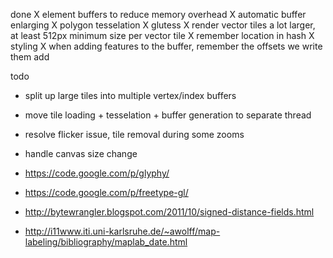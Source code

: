 done
X element buffers to reduce memory overhead
X automatic buffer enlarging
X polygon tesselation
  X glutess
X render vector tiles a lot larger, at least 512px minimum size per vector tile
X remember location in hash
X styling
  X when adding features to the buffer, remember the offsets we write them add


todo
- split up large tiles into multiple vertex/index buffers
- move tile loading + tesselation + buffer generation to separate thread
- resolve flicker issue, tile removal during some zooms
- handle canvas size change

- https://code.google.com/p/glyphy/
- https://code.google.com/p/freetype-gl/
- http://bytewrangler.blogspot.com/2011/10/signed-distance-fields.html
- http://i11www.iti.uni-karlsruhe.de/~awolff/map-labeling/bibliography/maplab_date.html
